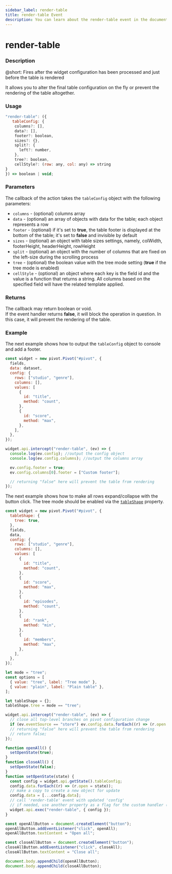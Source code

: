 ```yaml
---
sidebar_label: render-table
title: render-table Event
description: You can learn about the render-table event in the documentation of the DHTMLX JavaScript Pivot library. Browse developer guides and API reference, try out code examples and live demos, and download a free 30-day evaluation version of DHTMLX Pivot.
---
```


# render-table

### Description

@short: Fires after the widget configuration has been processed and just before the table is rendered

It allows you to alter the final table configuration on the fly or prevent the rendering of the table altogether.

### Usage

~~~jsx {}
"render-table": ({
   tableConfig: {
    columns?: [],
    data?: [],
    footer?: boolean,
    sizes?: {},
    split?: {
      left?: number,
    },
    tree?: boolean,
    cellStyle?: (row: any, col: any) => string
}
}) => boolean | void;
~~~

### Parameters

The callback of the action takes the `tableConfig` object with the following parameters:

- `columns` -  (optional) columns array
- `data` - (optional) an array of objects with data for the table; each object represents a row
- `footer` - (optional) if it's set to **true**, the table footer is displayed at the bottom of the table; it's set to **false** and invisible by default
- `sizes` - (optional) an object with table sizes settings, namely, colWidth, footerHeight, headerHeight, rowHeight
- `split` - (optional) an object with the number of columns that are fixed on the left-size during the scrolling process
- `tree` - (optional) the boolean value with the tree mode setting (**true** if the tree mode is enabled)
- `cellStyle` - (optional) an object where each key is the field id and the value is a function that returns a string. All columns based on the specified field will have the related template applied.

### Returns

The callback may return boolean or void.  
If the event handler returns **false**, it will block the operation in question. In this case, it will prevent the rendering of the table.

### Example

The next example shows how to output the `tableConfig` object to console and add a footer.

~~~jsx {20-28}
const widget = new pivot.Pivot("#pivot", {
  fields,
  data: dataset,
  config: {
    rows: ["studio", "genre"],
    columns: [],
    values: [
      {
        id: "title",
        method: "count",
      },
      {
        id: "score",
        method: "max",
      },
    ],
  },
});

widget.api.intercept("render-table", (ev) => {
  console.log(ev.config); //output the config object
  console.log(ev.config.columns); //output the columns array

  ev.config.footer = true;
  ev.config.columns[0].footer = ["Custom footer"];

  // returning "false" here will prevent the table from rendering
});
~~~

The next example shows how to make all rows expand/collapse with the button click. The tree mode should be enabled via the [`tableShape`](/api/properties/tableshape-property) property.

~~~jsx
const widget = new pivot.Pivot("#pivot", {
  tableShape: {
    tree: true,
  },
  fields,
  data,
  config: {
    rows: ["studio", "genre"],
    columns: [],
    values: [
      {
        id: "title",
        method: "count",
      },
      {
        id: "score",
        method: "max",
      },
      {
        id: "episodes",
        method: "count",
      },
      {
        id: "rank",
        method: "min",
      },
      {
        id: "members",
        method: "max",
      },
    ],
  },
});

let mode = "tree";
const options = [
  { value: "tree", label: "Tree mode" },
  { value: "plain", label: "Plain table" },
];

let tableShape = {};
tableShape.tree = mode == "tree";

widget.api.intercept("render-table", (ev) => {
  // close all top-level branches on pivot configuration change
  if (ev.eventSource == "store") ev.config.data.forEach((r) => (r.open = false));
  // returning "false" here will prevent the table from rendering
  // return false;
});

function openAll() {
  setOpenState(true);
}
function closeAll() {
  setOpenState(false);
}
function setOpenState(state) {
  const config = widget.api.getState().tableConfig;
  config.data.forEach((r) => (r.open = state));
  // make a copy to create a new object for update
  config.data = [...config.data];
  // call 'render-table' event with updated 'config'
  // if needed, use another property as a flag for the custom handler ('myEvent' in this demo)
  widget.api.exec("render-table", { config });
}

const openAllButton = document.createElement("button");
openAllButton.addEventListener("click", openAll);
openAllButton.textContent = "Open all";

const closeAllButton = document.createElement("button");
closeAllButton.addEventListener("click", closeAll);
closeAllButton.textContent = "Close all";

document.body.appendChild(openAllButton);
document.body.appendChild(closeAllButton);
~~~